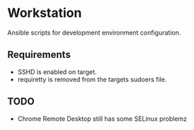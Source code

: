 Workstation
===========

Ansible scripts for development environment configuration.

## Requirements
* SSHD is enabled on target.
* requiretty is removed from the targets sudoers file.

## TODO
* Chrome Remote Desktop still has some SELinux problemz
